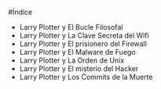 #Índice

* Larry Plotter y El Bucle Filosofal
* Larry Plotter y La Clave Secreta del Wifi
* Larry Plotter y El prisionero del Firewall
* Larry Plotter y El Malware de Fuego
* Larry Plotter y La Orden de Unix
* Larry Plotter y El misterio del Hacker
* Larry Plotter y Los Commits de la Muerte
 
